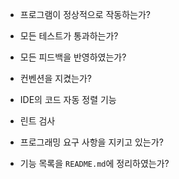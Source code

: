 - 프로그램이 정상적으로 작동하는가?
- 모든 테스트가 통과하는가?
- 모든 피드백을 반영하였는가?
- 컨벤션을 지켰는가?

- IDE의 코드 자동 정렬 기능
- 린트 검사

- 프로그래밍 요구 사항을 지키고 있는가?
- 기능 목록을 `README.md`에 정리하였는가?